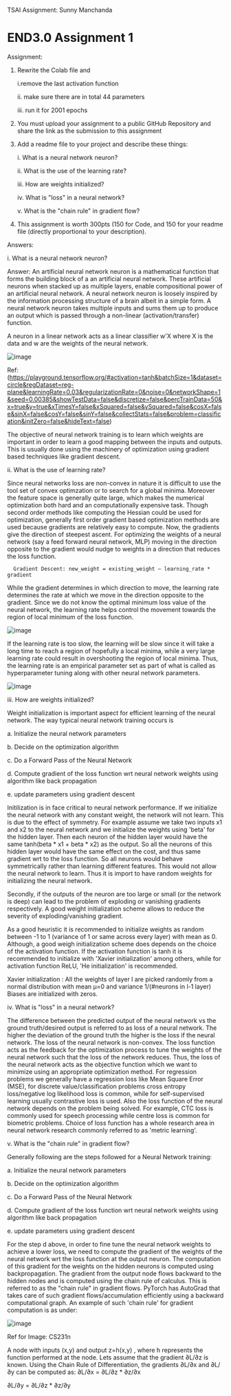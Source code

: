 TSAI Assignment: Sunny Manchanda

# END3.0 Assignment 1

Assignment:

1. Rewrite the Colab file and 

      i.remove the last activation function
      
      ii. make sure there are in total 44 parameters
      
      iii. run it for 2001 epochs

2. You must upload your assignment to a public GitHub Repository and share the link as the submission to this assignment 

3. Add a readme file to your project and describe these things:

      i. What is a neural network neuron?

      ii. What is the use of the learning rate?

      iii. How are weights initialized?

      iv. What is "loss" in a neural network?

      v. What is the "chain rule" in gradient flow?

4. This assignment is worth 300pts (150 for Code, and 150 for your readme file (directly proportional to your description). 

Answers:

i. What is a neural network neuron?

Answer: An artificial neural network neuron is a mathematical function that forms the building block of a an artificial neural network. These artificial neurons when stacked up as multiple layers, enable compositional power of an artificial neural network. A neural network neuron is loosely inspired by the information processing structure of a brain albeit in a simple form. A neural network neuron takes multiple inputs and sums them up to produce an output which is passed through a non-linear (activation/transfer) function.  

A neuron in a linear network acts as a linear classifier w'X where X is the data and w are the weights of the neural network.

![image](https://user-images.githubusercontent.com/91345062/134740815-a674b178-8a23-435c-9164-cbe64077c600.png)

Ref: (https://playground.tensorflow.org/#activation=tanh&batchSize=1&dataset=circle&regDataset=reg-plane&learningRate=0.03&regularizationRate=0&noise=0&networkShape=1&seed=0.00385&showTestData=false&discretize=false&percTrainData=50&x=true&y=true&xTimesY=false&xSquared=false&ySquared=false&cosX=false&sinX=false&cosY=false&sinY=false&collectStats=false&problem=classification&initZero=false&hideText=false)

The objective of neural network training is to learn which weights are important in order to learn a good mapping between the inputs and outputs. This is usually done using the machinery of optimization using gradient based techniques like gradient descent.

ii. What is the use of learning rate?

Since neural networks loss are non-convex in nature it is difficult to use the tool set of convex optimzation or to search for a global minima. Moreover the feature space is generally quite large, which makes the numerical optimization both hard and an computationally expensive task. Though second order methods like computing the Hessian could be used for optimization, generally first order gradient based optimization methods are used because gradients are relatively easy to compute. Now, the gradients give the direction of steepest ascent. For optimizing the weights of a neural network (say a feed forward neural network, MLP) moving in the direction opposite to the gradient would nudge to weights
in a direction that reduces the loss function. 

      Gradient Descent: new_weight = existing_weight — learning_rate * gradient

While the gradient determines in which direction to move, the learning rate determines the rate at which we move in the direction opposite to the gradient. Since we do not know the optimal minimum loss value of the neural network, the learning rate helps control the movement towards the region of local minimum of the loss function.

![image](https://user-images.githubusercontent.com/91345062/134743088-acc86598-b5bd-46e8-87b5-97b1bd8c3d22.png)

If the learning rate is too slow, the learning will be slow since it will take a long time to reach a region of hopefully a local minima, while a very large learning rate could result in overshooting the region of local minima. Thus, the learning rate is an empirical parameter set as part of what is called as hyperparameter tuning along with other neural network parameters. 

![image](https://user-images.githubusercontent.com/91345062/134743221-6c1c8ed4-7e8c-41f7-a945-1d79a0b5c8a3.png)
     
iii. How are weights initialized?

Weight initialization is important aspect for efficient learning of the neural network. The way typical neural network training occurs is 

a. Initialize the neural network parameters

b. Decide on the optimization algorithm

c. Do a Forward Pass of the Neural Network

d. Compute gradient of the loss function wrt neural network weights using algorithm like back propagation

e. update parameters using gradient descent

Initilization is in face critical to neural network performance. If we initialize the neural network with any constant weight, the network will not learn. This is due to the effect of symmetry. For example assume we take two inputs x1 and x2 to the neural network and we initialize the weights using 'beta' for the hidden layer. Then each neuron of the hidden layer would have the same tanh(beta * x1 + beta * x2) as the output. So all the neurons of this hidden layer would have the same effect on the cost, and thus same gradient wrt to the loss function. So all neurons would behave symmetrically rather than learning different features. This would not allow the neural network to learn. Thus it is import to have random weights for initializing the neural network. 

Secondly, if the outputs of the neuron are too large or small (or the network is deep) can lead to the problem of exploding or vanishing gradients respectively. A good weight initialization scheme allows to reduce the severity of exploding/vanishing gradient. 

As a good heuristic it is recommended to initialize weights as random between -1 to 1 (variance of 1 or same across every layer) with mean as 0. Although, a good weigh initialization scheme does depends on the choice of the activation function. If the activation function is tanh it is recommended to initialize with 'Xavier initialization' among others, while for activation function ReLU, 'He initialization' is recommended. 

Xavier initialization :
All the weights of layer l are picked randomly from a normal distribution with mean μ=0 and variance 1/(#neurons in l-1 layer) 
Biases are initialized with zeros.

iv. What is "loss" in a neural network?

The difference between the predicted output of the neural network vs the ground truth/desired output is referred to as loss of a neural network. The higher the deviation of the ground truth the higher is the loss if the neural network. The loss of the neural network is non-convex. The loss function acts as the feedback for the optimization process to tune the weights of the neural network such that the loss of the network reduces. Thus, the loss of the neural network acts as the objective function which we want to minimize using an appropriate optimization method. For regression problems we generally have a regression loss like Mean Square Error (MSE), for discrete value/classification problems cross entropy loss/negative log likelihood loss is common, while for self-supervised learning usually contrastive loss is used. Also the loss function of the neural network depends on the problem being solved. For example, CTC loss is commonly used for speech processing while centre loss is common for biometric problems. Choice of loss function has a whole research area in neural network research commonly referred to as 'metric learning'.

v. What is the "chain rule" in gradient flow?

Generally following are the steps followed for a Neural Network training: 

a. Initialize the neural network parameters

b. Decide on the optimization algorithm

c. Do a Forward Pass of the Neural Network

d. Compute gradient of the loss function wrt neural network weights using algorithm like back propagation

e. update parameters using gradient descent

For the step d above, in order to fine tune the neural network weights to achieve a lower loss, we need to compute the gradient of the weights of the neural network wrt the loss function at the output neuron.  The computation of this gradient for the weights on the hidden neurons is computed using backpropagation. The gradient from the output node flows backward to the hidden nodes and is computed using the chain rule of calculus. This is referred to as the "chain rule" in gradient flows. PyTorch has AutoGrad that takes care of such gradient flows/accumulation efficiently using a backward computational graph. An example of such  'chain rule' for gradient computation is as under: 

![image](https://user-images.githubusercontent.com/91345062/134747885-c42756b9-df39-46bd-9407-8af7817fcab3.png)

Ref for Image: CS231n

A node with inputs  (x,y)  and output  z=h(x,y) , where  h  represents the function performed at the node. Lets assume that the gradient  ∂L/∂z  is known. Using the Chain Rule of Differentiation, the gradients  ∂L/∂x  and  ∂L/∂y  can be computed as:
∂L/∂x = ∂L/∂z * ∂z/∂x
 
∂L/∂y = ∂L/∂z * ∂z/∂y
